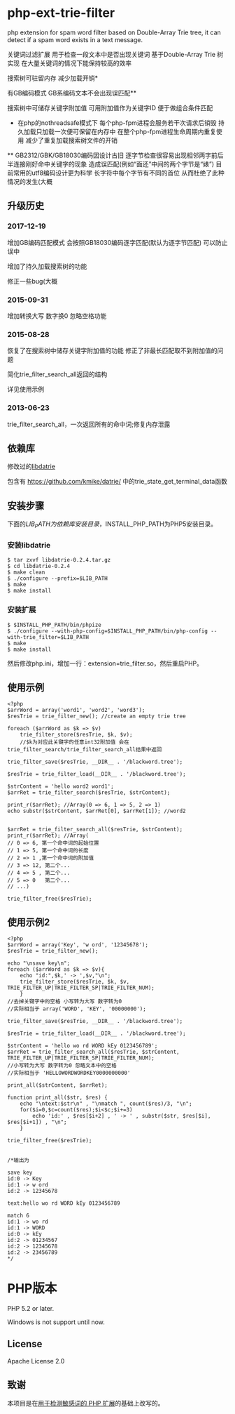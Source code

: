 php-ext-trie-filter
===================

php extension for spam word filter based on Double-Array Trie tree, it can detect if a spam word exists in a text message.

关键词过滤扩展 用于检查一段文本中是否出现关键词 基于Double-Array Trie 树实现 在大量关键词的情况下能保持较高的效率 

搜索树可驻留内存 减少加载开销*

有GB编码模式 GB系编码文本不会出现误匹配**

搜索树中可储存关键字附加值 可用附加值作为关键字ID 便于做组合条件匹配


* 在php的nothreadsafe模式下 每个php-fpm进程会服务若干次请求后销毁 
  持久加载只加载一次便可保留在内存中 在整个php-fpm进程生命周期内重复使用 减少了重复加载搜索树文件的开销

** GB2312/GBK/GB18030编码因设计古旧 逐字节检查很容易出现相邻两字前后半连接刚好命中关键字的现象 造成误匹配(例如“面还”中间的两个字节是“婊”)
   目前常用的utf8编码设计更为科学 长字符中每个字节有不同的首位 从而杜绝了此种情况的发生(大概


## 升级历史

### 2017-12-19

增加GB编码匹配模式 会按照GB18030编码逐字匹配(默认为逐字节匹配) 可以防止误中

增加了持久加载搜索树的功能

修正一些bug(大概

### 2015-09-31

增加转换大写 数字换0 忽略空格功能

### 2015-08-28

恢复了在搜索树中储存关键字附加值的功能 修正了非最长匹配取不到附加值的问题

简化trie_filter_search_all返回的结构

详见使用示例

### 2013-06-23
trie_filter_search_all，一次返回所有的命中词;修复内存泄露

## 依赖库

修改过的[libdatrie](https://github.com/zeg/libdatrie-z)

包含有 https://github.com/kmike/datrie/ 中的trie_state_get_terminal_data函数

## 安装步骤

下面的$LIB_PATH为依赖库安装目录，$INSTALL_PHP_PATH为PHP5安装目录。

### 安装libdatrie
    $ tar zxvf libdatrie-0.2.4.tar.gz
    $ cd libdatrie-0.2.4
    $ make clean
    $ ./configure --prefix=$LIB_PATH
    $ make
    $ make install

### 安装扩展   
    $ $INSTALL_PHP_PATH/bin/phpize
    $ ./configure --with-php-config=$INSTALL_PHP_PATH/bin/php-config --with-trie_filter=$LIB_PATH
    $ make
    $ make install

然后修改php.ini，增加一行：extension=trie_filter.so，然后重启PHP。

## 使用示例
	<?php
	$arrWord = array('word1', 'word2', 'word3');
	$resTrie = trie_filter_new(); //create an empty trie tree
	
	foreach ($arrWord as $k => $v)
    	trie_filter_store($resTrie, $k, $v);
		//$k为对应此关键字的任意int32附加值 会在trie_filter_search/trie_filter_search_all结果中返回
	
	trie_filter_save($resTrie, __DIR__ . '/blackword.tree');

	$resTrie = trie_filter_load(__DIR__ . '/blackword.tree');

	$strContent = 'hello word2 word1';
	$arrRet = trie_filter_search($resTrie, $strContent);

	print_r($arrRet); //Array(0 => 6, 1 => 5, 2 => 1)
	echo substr($strContent, $arrRet[0], $arrRet[1]); //word2
	
	
	$arrRet = trie_filter_search_all($resTrie, $strContent);
	print_r($arrRet); //Array(
	// 0 => 6, 第一个命中词的起始位置
	// 1 => 5, 第一个命中词的长度
	// 2 => 1 ,第一个命中词的附加值
	// 3 => 12, 第二个...
	// 4 => 5 , 第二个...
	// 5 => 0   第二个...
	// ...)

	trie_filter_free($resTrie);

## 使用示例2
	<?php
	$arrWord = array('Key', 'w ord', '12345678');
	$resTrie = trie_filter_new();

	echo "\nsave key\n"; 
	foreach ($arrWord as $k => $v){
		echo "id:",$k,' -> ',$v,"\n";
		trie_filter_store($resTrie, $k, $v, TRIE_FILTER_UP|TRIE_FILTER_SP|TRIE_FILTER_NUM);
		}
	//去掉关键字中的空格 小写转为大写 数字转为0
	//实际相当于 array('WORD', 'KEY', '00000000');

	trie_filter_save($resTrie, __DIR__ . '/blackword.tree');

	$resTrie = trie_filter_load(__DIR__ . '/blackword.tree');

	$strContent = 'hello wo rd WORD kEy 0123456789';
	$arrRet = trie_filter_search_all($resTrie, $strContent, TRIE_FILTER_UP|TRIE_FILTER_SP|TRIE_FILTER_NUM);
	//小写转为大写 数字转为0 忽略文本中的空格
	//实际相当于 'HELLOWORDWORDKEY0000000000'

	print_all($strContent, $arrRet);

	function print_all($str, $res) {
		echo "\ntext:$str\n" , "\nmatch ", count($res)/3, "\n";
		for($i=0,$c=count($res);$i<$c;$i+=3)
			echo 'id:' , $res[$i+2] , ' -> ' , substr($str, $res[$i], $res[$i+1]) , "\n";
		}

	trie_filter_free($resTrie);


	/*输出为

	save key
	id:0 -> Key
	id:1 -> w ord
	id:2 -> 12345678

	text:hello wo rd WORD kEy 0123456789

	match 6
	id:1 -> wo rd
	id:1 -> WORD
	id:0 -> kEy
	id:2 -> 01234567
	id:2 -> 12345678
	id:2 -> 23456789
	*/

# PHP版本

PHP 5.2 or later.

Windows is not support until now.

## License

Apache License 2.0

## 致谢

本项目是在[用于检测敏感词的 PHP 扩展](http://blog.anbutu.com/php/php-ext-trie-filter)的基础上改写的。

